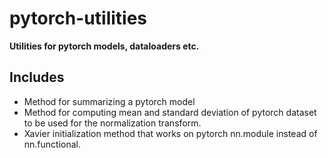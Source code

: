 # pytorch-utilities
**Utilities for pytorch models, dataloaders etc.**

## Includes
- Method for summarizing a pytorch model
- Method for computing mean and standard deviation of pytorch dataset to be used for the normalization transform.
- Xavier initialization method that works on pytorch nn.module instead of nn.functional.
